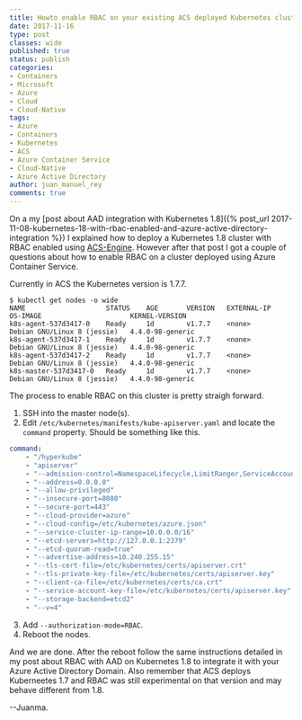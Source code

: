 ```yaml
---
title: Howto enable RBAC on your existing ACS deployed Kubernetes cluster
date: 2017-11-16
type: post
classes: wide
published: true
status: publish
categories:
- Containers
- Microsoft
- Azure
- Cloud
- Cloud-Native
tags:
- Azure
- Containers
- Kubernetes
- ACS
- Azure Container Service
- Cloud-Native
- Azure Active Directory
author: juan_manuel_rey
comments: true
---
```


On a my [post about AAD integration with Kubernetes 1.8]({% post_url 2017-11-08-kubernetes-18-with-rbac-enabled-and-azure-active-directory-integration %}) I explained how to deploy a Kubernetes 1.8 cluster with RBAC enabled using [ACS-Engine](github.com/Azure/acs-engine). However after that post I got a couple of questions about how to enable RBAC on a cluster deployed using Azure Container Service. 

Currently in ACS the Kubernetes version is 1.7.7.

```
$ kubectl get nodes -o wide
NAME                    STATUS    AGE       VERSION   EXTERNAL-IP   OS-IMAGE                      KERNEL-VERSION
k8s-agent-537d3417-0    Ready     1d        v1.7.7    <none>        Debian GNU/Linux 8 (jessie)   4.4.0-98-generic
k8s-agent-537d3417-1    Ready     1d        v1.7.7    <none>        Debian GNU/Linux 8 (jessie)   4.4.0-98-generic
k8s-agent-537d3417-2    Ready     1d        v1.7.7    <none>        Debian GNU/Linux 8 (jessie)   4.4.0-98-generic
k8s-master-537d3417-0   Ready     1d        v1.7.7    <none>        Debian GNU/Linux 8 (jessie)   4.4.0-98-generic
```

The process to enable RBAC on this cluster is pretty straigh forward. 

1. SSH into the master node(s). 
2. Edit `/etc/kubernetes/manifests/kube-apiserver.yaml` and locate the `command` property. Should be something like this.

```yaml
command:
    - "/hyperkube"
    - "apiserver"
    - "--admission-control=NamespaceLifecycle,LimitRanger,ServiceAccount,DefaultStorageClass,ResourceQuota"
    - "--address=0.0.0.0"
    - "--allow-privileged"
    - "--insecure-port=8080"
    - "--secure-port=443"
    - "--cloud-provider=azure"
    - "--cloud-config=/etc/kubernetes/azure.json"
    - "--service-cluster-ip-range=10.0.0.0/16"
    - "--etcd-servers=http://127.0.0.1:2379"
    - "--etcd-quorum-read=true"
    - "--advertise-address=10.240.255.15"
    - "--tls-cert-file=/etc/kubernetes/certs/apiserver.crt"
    - "--tls-private-key-file=/etc/kubernetes/certs/apiserver.key"
    - "--client-ca-file=/etc/kubernetes/certs/ca.crt"
    - "--service-account-key-file=/etc/kubernetes/certs/apiserver.key"
    - "--storage-backend=etcd2"
    - "--v=4"
```

3. Add `--authorization-mode=RBAC`.
4. Reboot the nodes.

And we are done. After the reboot follow the same instructions detailed in my post about RBAC with AAD on Kubernetes 1.8 to integrate it with your Azure Active Directory Domain. Also remember that ACS deploys Kuberneetes 1.7 and RBAC was still experimental on that version and may behave different from 1.8.

--Juanma. 